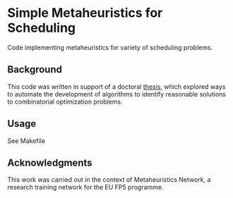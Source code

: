 Simple Metaheuristics for Scheduling
==============
Code implementing metaheuristics for variety of scheduling problems.

Background
----------
This code was written in support of a doctoral [thesis][dr], which explored ways to automate the development of algorithms to identify reasonable solutions to combinatorial optimization problems.

Usage
-----
See Makefile

Acknowledgments
---------------
This work was carried out in the context of Metaheuristics Network, a research training network for the EU FP5 programme.

[dr]: http://elib.tu-darmstadt.de/diss/000516

